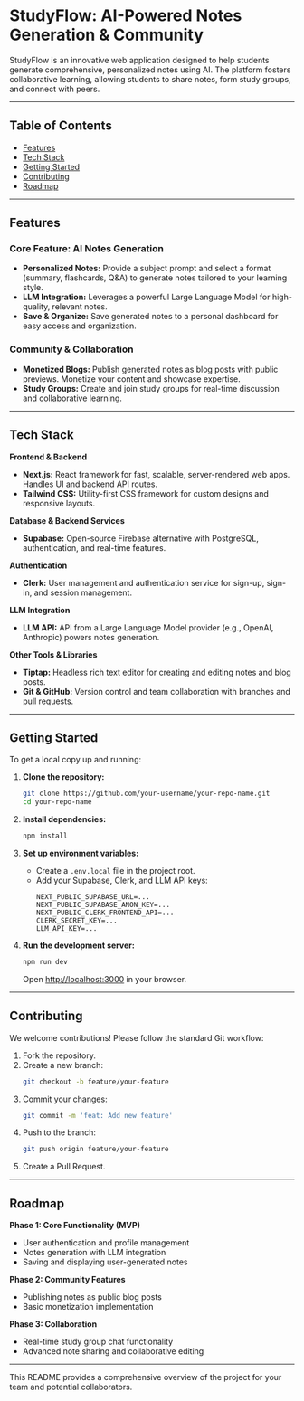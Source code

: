 # StudyFlow: AI-Powered Notes Generation & Community

StudyFlow is an innovative web application designed to help students generate comprehensive, personalized notes using AI. The platform fosters collaborative learning, allowing students to share notes, form study groups, and connect with peers.

---

## Table of Contents

- [Features](#features)
- [Tech Stack](#tech-stack)
- [Getting Started](#getting-started)
- [Contributing](#contributing)
- [Roadmap](#roadmap)

---

## Features

### Core Feature: AI Notes Generation

- **Personalized Notes:** Provide a subject prompt and select a format (summary, flashcards, Q&A) to generate notes tailored to your learning style.
- **LLM Integration:** Leverages a powerful Large Language Model for high-quality, relevant notes.
- **Save & Organize:** Save generated notes to a personal dashboard for easy access and organization.

### Community & Collaboration

- **Monetized Blogs:** Publish generated notes as blog posts with public previews. Monetize your content and showcase expertise.
- **Study Groups:** Create and join study groups for real-time discussion and collaborative learning.

---

## Tech Stack

**Frontend & Backend**
- **Next.js:** React framework for fast, scalable, server-rendered web apps. Handles UI and backend API routes.
- **Tailwind CSS:** Utility-first CSS framework for custom designs and responsive layouts.

**Database & Backend Services**
- **Supabase:** Open-source Firebase alternative with PostgreSQL, authentication, and real-time features.

**Authentication**
- **Clerk:** User management and authentication service for sign-up, sign-in, and session management.

**LLM Integration**
- **LLM API:** API from a Large Language Model provider (e.g., OpenAI, Anthropic) powers notes generation.

**Other Tools & Libraries**
- **Tiptap:** Headless rich text editor for creating and editing notes and blog posts.
- **Git & GitHub:** Version control and team collaboration with branches and pull requests.

---

## Getting Started

To get a local copy up and running:

1. **Clone the repository:**
    ```bash
    git clone https://github.com/your-username/your-repo-name.git
    cd your-repo-name
    ```

2. **Install dependencies:**
    ```bash
    npm install
    ```

3. **Set up environment variables:**
    - Create a `.env.local` file in the project root.
    - Add your Supabase, Clerk, and LLM API keys:
      ```
      NEXT_PUBLIC_SUPABASE_URL=...
      NEXT_PUBLIC_SUPABASE_ANON_KEY=...
      NEXT_PUBLIC_CLERK_FRONTEND_API=...
      CLERK_SECRET_KEY=...
      LLM_API_KEY=...
      ```

4. **Run the development server:**
    ```bash
    npm run dev
    ```
    Open [http://localhost:3000](http://localhost:3000) in your browser.

---

## Contributing

We welcome contributions! Please follow the standard Git workflow:

1. Fork the repository.
2. Create a new branch:
    ```bash
    git checkout -b feature/your-feature
    ```
3. Commit your changes:
    ```bash
    git commit -m 'feat: Add new feature'
    ```
4. Push to the branch:
    ```bash
    git push origin feature/your-feature
    ```
5. Create a Pull Request.

---

## Roadmap

**Phase 1: Core Functionality (MVP)**
- User authentication and profile management
- Notes generation with LLM integration
- Saving and displaying user-generated notes

**Phase 2: Community Features**
- Publishing notes as public blog posts
- Basic monetization implementation

**Phase 3: Collaboration**
- Real-time study group chat functionality
- Advanced note sharing and collaborative editing

---

This README provides a comprehensive overview of the project for your team and potential collaborators.